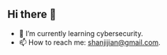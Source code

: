 ## Hi there 👋

- 🌱 I’m currently learning cybersecurity.
- 📫 How to reach me: shanjijian@gmail.com.
